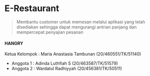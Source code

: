 #  E-Restaurant
>Membantu customer untuk memesan melalui aplikasi yang telah disediakan sehingga dapat mengurangi antrian panjang dan mempercepat penyajian pesanan

#### HANGRY
Ketua Kelompok : Maria Anastasia Tambunan (20/460551/TK/51140)


- Anggota 1 : Adinda Luthfiah S  (20/463587/TK/51579)
- Anggota 2 : Wardatul Radhiyyah (20/456381/TK/50511)



